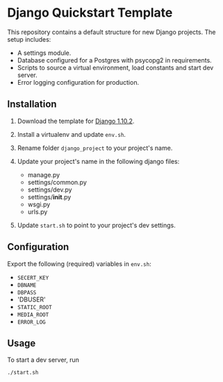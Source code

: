 # Django Quickstart Template

This repository contains a default structure for new Django projects. The setup
includes:

* A settings module.
* Database configured for a Postgres with psycopg2 in requirements.
* Scripts to source a virtual environment, load constants and start dev server.
* Error logging configuration for production.

## Installation

1. Download the template for [Django 1.10.2][latest].
2. Install a virtualenv and update `env.sh`.
3. Rename folder `django_project` to your project's name.
4. Update your project's name in the following django files:
   * manage.py
   * settings/common.py
   * settings/dev.py
   * settings/__init__.py
   * wsgi.py
   * urls.py

5. Update `start.sh` to point to your project's dev settings.

## Configuration

Export the following (required) variables in `env.sh`:
* `SECERT_KEY`
* `DBNAME`
* `DBPASS`
* 'DBUSER'
* `STATIC_ROOT`
* `MEDIA_ROOT`
* `ERROR_LOG`

## Usage

To start a dev server, run

    ./start.sh

[latest]: https://github.com/ajoyoommen/django-quickstart-template/archive/django-1.10.2.zip